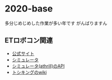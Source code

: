 # 2020-base
多分じめじめした作業が多い年です
がんばりますん

## ETロボコン関連
- [公式サイト](https://www.etrobo.jp/)
- [シミュレータ](https://github.com/ETrobocon/etrobo)
- [シミュレータ(athrill)のAPI](https://github.com/ETrobocon/etrobo/wiki/api_ev3rt_on_athrill)
- [トシキングのwiki](https://github.com/EniwaSentaiToshiking/2020-base/wiki)